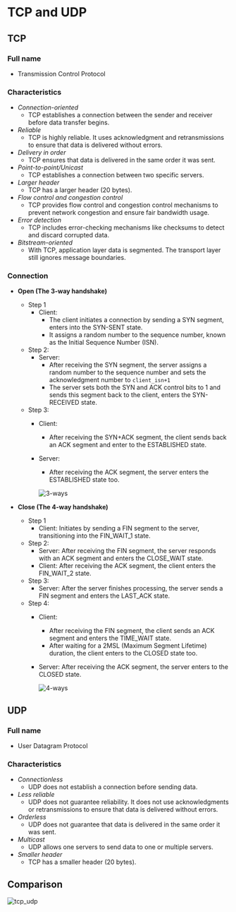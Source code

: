 # TCP and UDP

## TCP
### Full name
   - Transmission Control Protocol

### Characteristics
- *Connection-oriented*
   - TCP establishes a connection between the sender and receiver before data transfer begins.
- *Reliable*
   - TCP is highly reliable. It uses acknowledgment and retransmissions to ensure that data is delivered without errors.
- *Delivery in order*
   - TCP ensures that data is delivered in the same order it was sent.
- *Point-to-point/Unicast*
   - TCP establishes a connection between two specific servers.
- *Larger header*
   - TCP has a larger header (20 bytes).
- *Flow control and congestion control*
   - TCP provides flow control and congestion control mechanisms to prevent network congestion and ensure fair bandwidth usage.
- *Error detection*
   - TCP includes error-checking mechanisms like checksums to detect and discard corrupted data.
- *Bitstream-oriented*
   - With TCP, application layer data is segmented. The transport layer still ignores message boundaries.

### Connection
- **Open (The 3-way handshake)**
   - Step 1
      - Client:
         - The client initiates a connection by sending a SYN segment, enters into the SYN-SENT state.
         - It assigns a random number to the sequence number, known as the Initial Sequence Number (ISN).
   - Step 2:
      - Server:
         - After receiving the SYN segment, the server assigns a random number to the sequence number and sets the acknowledgment number to `client_isn+1`
         - The server sets both the SYN and ACK control bits to 1 and sends this segment back to the client, enters the SYN-RECEIVED state.
   - Step 3:
      - Client:
         - After receiving the SYN+ACK segment, the client sends back an ACK segment and enter to the ESTABLISHED state.
      - Server:
         - After receiving the ACK segment, the server enters the ESTABLISHED state too.

        ![3-ways](https://github.com/wuyichen24/system-design-knowledge/assets/8989447/2f0329ab-25fe-40ca-8068-50373683997b)

- **Close (The 4-way handshake)**
   - Step 1
      - Client: Initiates by sending a FIN segment to the server, transitioning into the FIN_WAIT_1 state.
   - Step 2:
      - Server: After receiving the FIN segment, the server responds with an ACK segment and enters the CLOSE_WAIT state.
      - Client: After receiving the ACK segment, the client enters the FIN_WAIT_2 state.
   - Step 3:
      - Server: After the server finishes processing, the server sends a FIN segment and enters the LAST_ACK state.
   - Step 4:
      - Client:
         - After receiving the FIN segment, the client sends an ACK segment and enters the TIME_WAIT state.
         - After waiting for a 2MSL (Maximum Segment Lifetime) duration, the client enters to the CLOSED state too.
      - Server: After receiving the ACK segment, the server enters to the CLOSED state.

        ![4-ways](https://github.com/wuyichen24/system-design-knowledge/assets/8989447/818b664f-9761-4ee3-b75f-6aa2688fcf2f)

## UDP
### Full name
- User Datagram Protocol

### Characteristics
- *Connectionless*
   - UDP does not establish a connection before sending data.
- *Less reliable*
   - UDP does not guarantee reliability. It does not use acknowledgments or retransmissions to ensure that data is delivered without errors.
- *Orderless*
   - UDP does not guarantee that data is delivered in the same order it was sent.
- *Multicast*
   - UDP allows one servers to send data to one or multiple servers.
- *Smaller header*
   - TCP has a smaller header (20 bytes).

## Comparison
![tcp_udp](https://github.com/wuyichen24/system-design-knowledge/assets/8989447/c9357a6c-6255-4c6f-b986-c1b479152d4b)
